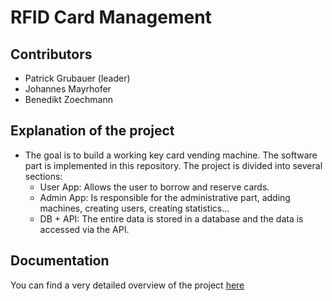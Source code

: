 # RFID Card Management

## Contributors
- Patrick Grubauer (leader)
- Johannes Mayrhofer
- Benedikt Zoechmann


## Explanation of the project
- The goal is to build a working key card vending machine. The software part is implemented in this repository. 
  The project is divided into several sections:
  - User App: Allows the user to borrow and reserve cards.
  - Admin App: Is responsible for the administrative part, adding machines, creating users, creating statistics...
  - DB + API: The entire data is stored in a database and the data is accessed via the API.

## Documentation
You can find a very detailed overview of the project [here](doc/thesis_card_storage_management_docu.pdf)



